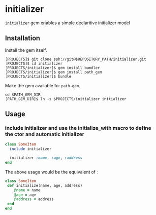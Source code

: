 initializer
======

`initializer` gem enables a simple declaritive initializer model

## Installation

Install the gem itself.

    [PROJECTS]$ git clone ssh://git@$REPOSITORY_PATH/initializer.git
    [PROJECTS]$ cd initializer
    [PROJECTS/initializer]$ gem install bundler
    [PROJECTS/initializer]$ gem install path_gem
    [PROJECTS/initializer]$ bundle

Make the gem available for `path-gem`.

    cd $PATH_GEM_DIR
    [PATH_GEM_DIR]$ ln -s $PROJECTS/initializer initializer

## Usage

### include initializer and use the initialize_with macro to define the ctor and automatic initializer
```ruby
class SomeItem
  include initializer

  initializer :name, :age, :address
end
```

The above usage would be the equivalent of :
```ruby
class SomeItem
 def initialize(name, age, address)
    @name = name
    @age = age
    @address = address
 end
end
```

